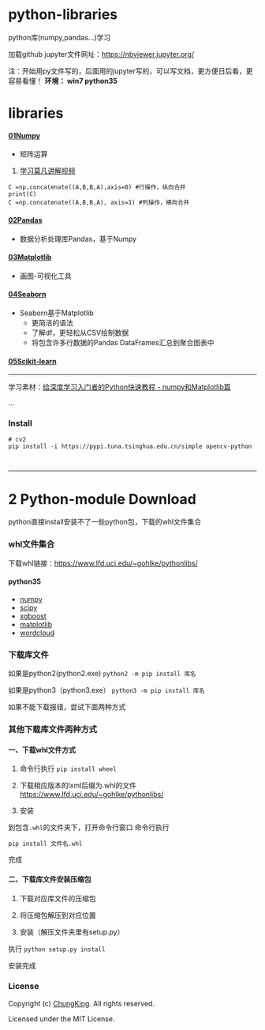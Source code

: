 # python-libraries
python库(numpy,pandas...)学习

加载github jupyter文件网址：https://nbviewer.jupyter.org/

注：开始用py文件写的，后面用的jupyter写的，可以写文档，更方便日后看，更容易看懂！
**环境： win7 python35**

# libraries

#### [01Numpy](./01Numpy)

* 矩阵运算

1. [学习莫凡讲解视频](https://www.bilibili.com/video/av16378934/)

```
C =np.concatenate((A,B,B,A),axis=0) #行操作，纵向合并
print(C)
C =np.concatenate((A,B,B,A), axis=1) #列操作，横向合并
```



####  [02Pandas](./02Pandas)
* 数据分析处理库Pandas，基于Numpy

####  [03Matplotlib](./03Matplotlib)
* 画图-可视化工具

#### [04Seaborn](./04Seaborn)

* Seaborn基于Matplotlib
    * 更简洁的语法
    * 了解df，更轻松从CSV绘制数据
    * 将包含许多行数据的Pandas DataFrames汇总到聚合图表中



#### [05Scikit-learn](./05Scikit-learn)


------------


学习素材：[给深度学习入门者的Python快速教程 - numpy和Matplotlib篇](https://zhuanlan.zhihu.com/p/24309547)

...
### Install

```
# cv2
pip install -i https://pypi.tuna.tsinghua.edu.cn/simple opencv-python



````
---

# 2 Python-module Download
python直接install安装不了一些python包，下载的whl文件集合

### whl文件集合
下载whl链接：https://www.lfd.uci.edu/~gohlke/pythonlibs/
#### python35

* [numpy](./python3/numpy-1.13.3+mkl-cp35-cp35m-win_amd64.whl)
* [scipy](./python3/scipy-1.0.0rc1-cp35-cp35m-win_amd64.whl)
* [xgboost](./python3/xgboost-0.6-cp35-cp35m-win_amd64.whl)
* [matplotlib](./python3/matplotlib-1.5.0-cp35-none-win_amd64.whl)
* [wordcloud](./python3/wordcloud-1.4.1-cp35-cp35m-win_amd64.whl)



### 下载库文件

如果是python2(python2.exe) 
`python2 -m pip install 库名`

如果是python3（python3.exe） 
`python3 -m pip install 库名`

如果不能下载报错，尝试下面两种方式

### 其他下载库文件两种方式

#### 一、下载whl文件方式

1. 命令行执行
`pip install wheel `

2. 下载相应版本的lxml后缀为.whl的文件
https://www.lfd.uci.edu/~gohlke/pythonlibs/

3. 安装

到包含`.whl`的文件夹下，打开命令行窗口
命令行执行

`pip install 文件名.whl`

完成



#### 二、下载库文件安装压缩包

1. 下载对应库文件的压缩包

2. 将压缩包解压到对应位置

3. 安装（解压文件夹里有setup.py）

执行
`python setup.py install`

安装完成








### License

Copyright (c) [ChungKing](https://github.com/HuangCongQing). All rights reserved.

Licensed under the MIT License.

